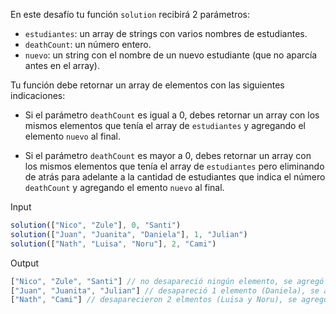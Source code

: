 En este desafío tu función `solution` recibirá 2 parámetros:

- `estudiantes`: un array de strings con varios nombres de estudiantes.
- `deathCount`: un número entero.
- `nuevo`: un string con el nombre de un nuevo estudiante (que no aparcía antes en el array).

Tu función debe retornar un array de elementos con las siguientes indicaciones:

- Si el parámetro `deathCount` es igual a 0, debes retornar un array con los mismos elementos que tenía el array de `estudiantes` y agregando el elemento `nuevo` al final.

- Si el parámetro `deathCount` es mayor a 0, debes retornar un array con los mismos elementos que tenía el array de `estudiantes` pero eliminando de atrás para adelante a la cantidad de estudiantes que indica el número `deathCount` y agregando el emento `nuevo` al final.

Input

```js
solution(["Nico", "Zule"], 0, "Santi")
solution(["Juan", "Juanita", "Daniela"], 1, "Julian")
solution(["Nath", "Luisa", "Noru"], 2, "Cami")
```

Output

```js
["Nico", "Zule", "Santi"] // no desapareció ningún elemento, se agregó Santi al final
["Juan", "Juanita", "Julian"] // desapareció 1 elemento (Daniela), se agregó Julian al final
["Nath", "Cami"] // desaparecieron 2 elmentos (Luisa y Noru), se agregó Cami al final
```
